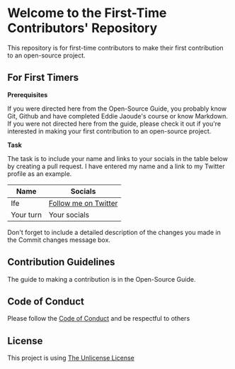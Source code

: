 # Welcome to the First-Time Contributors' Repository 

This repository is for first-time contributors to make their first contribution to an open-source project.

## For First Timers 
**Prerequisites**

If you were directed here from the Open-Source Guide, you probably know Git, Github and have completed Eddie Jaoude's course or know Markdown. If you were not directed here from the guide, please check it out if you're interested in making your first contribution to an open-source project.

**Task**

The task is to include your name and links to your socials in the table below by creating a pull request. 
I have entered my name and a link to my Twitter profile as an example.

| Name | Socials |
| --- | --- |
| Ife | [Follow me on Twitter](twitter.com/_ifeoluwafavour)|
| Your turn | Your socials |

Don't forget to include a detailed description of the changes you made in the Commit changes message box.

## Contribution Guidelines
The guide to making a contribution is in the Open-Source Guide.

## Code of Conduct 
Please follow the [Code of Conduct](https://github.com/ifeoluwafavour/For-First-Time-Contributors/blob/main/Code%20of%20Conduct) and be respectful to others

## License
This project is using [The Unlicense License](https://github.com/ifeoluwafavour/For-First-Time-Contributors/blob/main/LICENSE)
